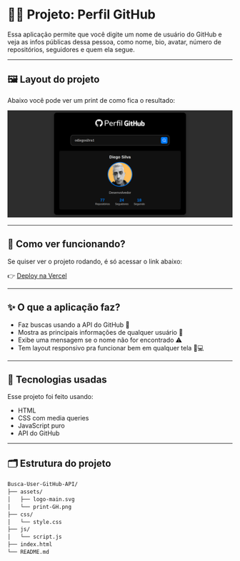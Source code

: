 # 👨‍💻 Projeto: Perfil GitHub

Essa aplicação permite que você digite um nome de usuário do GitHub e veja as infos públicas dessa pessoa, como nome, bio, avatar, número de repositórios, seguidores e quem ela segue.

---

## 🖼️ Layout do projeto

Abaixo você pode ver um print de como fica o resultado:

![Print do layout](./assets/print-GH.png)

---

## 🚀 Como ver funcionando?

Se quiser ver o projeto rodando, é só acessar o link abaixo:

👉 [Deploy na Vercel](https://busca-user-github-api.vercel.app)

---

## ✨ O que a aplicação faz?

- Faz buscas usando a API do GitHub 🔎
- Mostra as principais informações de qualquer usuário 👤
- Exibe uma mensagem se o nome não for encontrado ⚠️
- Tem layout responsivo pra funcionar bem em qualquer tela 📱💻

---

## 🧰 Tecnologias usadas

Esse projeto foi feito usando:

- HTML
- CSS com media queries
- JavaScript puro
- API do GitHub

---

## 🗂️ Estrutura do projeto

```bash
Busca-User-GitHub-API/
├── assets/
│   ├── logo-main.svg
│   └── print-GH.png
├── css/
│   └── style.css
├── js/
│   └── script.js
├── index.html
└── README.md
```
